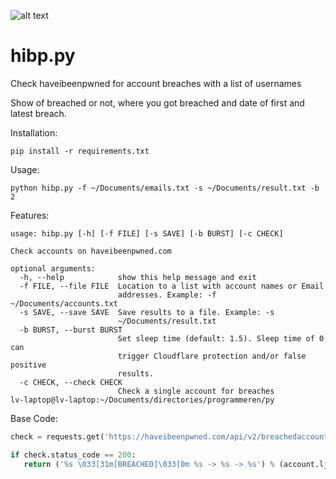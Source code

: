 ![alt text](http://leonvoerman.nl/coding/hibp.png)

# hibp.py
Check haveibeenpwned for account breaches with a list of usernames

Show of breached or not, where you got breached and date of first and latest breach.

Installation:
```Shell
pip install -r requirements.txt
```

Usage:
```Shell
python hibp.py -f ~/Documents/emails.txt -s ~/Documents/result.txt -b 2
```

Features:
```Shell
usage: hibp.py [-h] [-f FILE] [-s SAVE] [-b BURST] [-c CHECK]

Check accounts on haveibeenpwned.com

optional arguments:
  -h, --help            show this help message and exit
  -f FILE, --file FILE  Location to a list with account names or Email
                        addresses. Example: -f ~/Documents/accounts.txt
  -s SAVE, --save SAVE  Save results to a file. Example: -s
                        ~/Documents/result.txt
  -b BURST, --burst BURST
                        Set sleep time (default: 1.5). Sleep time of 0 can
                        trigger Cloudflare protection and/or false positive
                        results.
  -c CHECK, --check CHECK
                        Check a single account for breaches
lv-laptop@lv-laptop:~/Documents/directories/programmeren/py
```


Base Code:
```Python
check = requests.get('https://haveibeenpwned.com/api/v2/breachedaccount/%s' % account)
```

```Python
if check.status_code == 200:
   return ('%s \033[31m[BREACHED]\033[0m %s -> %s -> %s') % (account.ljust(50), breachdate.rjust(15), latestbreach, breachedon)
```
